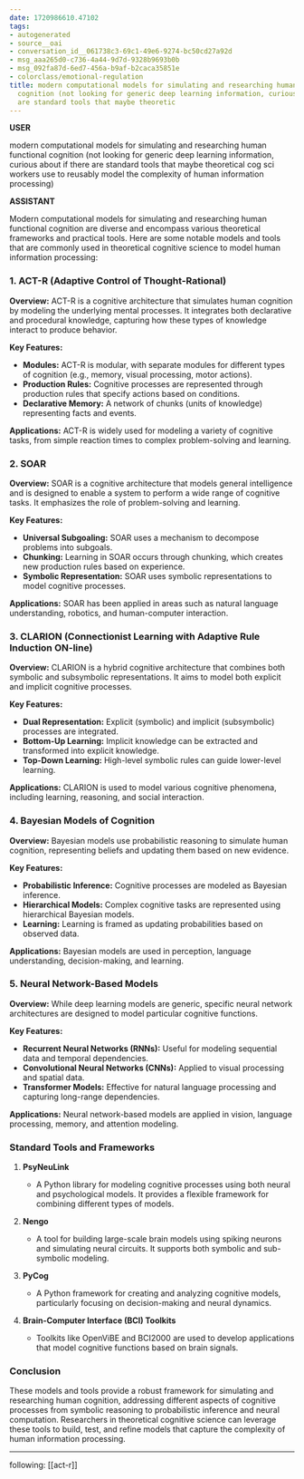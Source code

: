 ```yaml
---
date: 1720986610.47102
tags:
- autogenerated
- source__oai
- conversation_id__061738c3-69c1-49e6-9274-bc50cd27a92d
- msg_aaa265d0-c736-4a44-9d7d-9328b9693b0b
- msg_092fa87d-6ed7-456a-b9af-b2caca35851e
- colorclass/emotional-regulation
title: modern computational models for simulating and researching human functional
  cognition (not looking for generic deep learning information, curious about if there
  are standard tools that maybe theoretic
---
```


**USER**

modern computational models for simulating and researching human functional cognition (not looking for generic deep learning information, curious about if there are standard tools that maybe theoretical cog sci workers use to reusably model the complexity of human information processing)


**ASSISTANT**

Modern computational models for simulating and researching human functional cognition are diverse and encompass various theoretical frameworks and practical tools. Here are some notable models and tools that are commonly used in theoretical cognitive science to model human information processing:

### 1. **ACT-R (Adaptive Control of Thought-Rational)**

**Overview:**
ACT-R is a cognitive architecture that simulates human cognition by modeling the underlying mental processes. It integrates both declarative and procedural knowledge, capturing how these types of knowledge interact to produce behavior.

**Key Features:**
- **Modules:** ACT-R is modular, with separate modules for different types of cognition (e.g., memory, visual processing, motor actions).
- **Production Rules:** Cognitive processes are represented through production rules that specify actions based on conditions.
- **Declarative Memory:** A network of chunks (units of knowledge) representing facts and events.

**Applications:**
ACT-R is widely used for modeling a variety of cognitive tasks, from simple reaction times to complex problem-solving and learning.

### 2. **SOAR**

**Overview:**
SOAR is a cognitive architecture that models general intelligence and is designed to enable a system to perform a wide range of cognitive tasks. It emphasizes the role of problem-solving and learning.

**Key Features:**
- **Universal Subgoaling:** SOAR uses a mechanism to decompose problems into subgoals.
- **Chunking:** Learning in SOAR occurs through chunking, which creates new production rules based on experience.
- **Symbolic Representation:** SOAR uses symbolic representations to model cognitive processes.

**Applications:**
SOAR has been applied in areas such as natural language understanding, robotics, and human-computer interaction.

### 3. **CLARION (Connectionist Learning with Adaptive Rule Induction ON-line)**

**Overview:**
CLARION is a hybrid cognitive architecture that combines both symbolic and subsymbolic representations. It aims to model both explicit and implicit cognitive processes.

**Key Features:**
- **Dual Representation:** Explicit (symbolic) and implicit (subsymbolic) processes are integrated.
- **Bottom-Up Learning:** Implicit knowledge can be extracted and transformed into explicit knowledge.
- **Top-Down Learning:** High-level symbolic rules can guide lower-level learning.

**Applications:**
CLARION is used to model various cognitive phenomena, including learning, reasoning, and social interaction.

### 4. **Bayesian Models of Cognition**

**Overview:**
Bayesian models use probabilistic reasoning to simulate human cognition, representing beliefs and updating them based on new evidence.

**Key Features:**
- **Probabilistic Inference:** Cognitive processes are modeled as Bayesian inference.
- **Hierarchical Models:** Complex cognitive tasks are represented using hierarchical Bayesian models.
- **Learning:** Learning is framed as updating probabilities based on observed data.

**Applications:**
Bayesian models are used in perception, language understanding, decision-making, and learning.

### 5. **Neural Network-Based Models**

**Overview:**
While deep learning models are generic, specific neural network architectures are designed to model particular cognitive functions.

**Key Features:**
- **Recurrent Neural Networks (RNNs):** Useful for modeling sequential data and temporal dependencies.
- **Convolutional Neural Networks (CNNs):** Applied to visual processing and spatial data.
- **Transformer Models:** Effective for natural language processing and capturing long-range dependencies.

**Applications:**
Neural network-based models are applied in vision, language processing, memory, and attention modeling.

### Standard Tools and Frameworks

1. **PsyNeuLink**
   - A Python library for modeling cognitive processes using both neural and psychological models. It provides a flexible framework for combining different types of models.

2. **Nengo**
   - A tool for building large-scale brain models using spiking neurons and simulating neural circuits. It supports both symbolic and sub-symbolic modeling.

3. **PyCog**
   - A Python framework for creating and analyzing cognitive models, particularly focusing on decision-making and neural dynamics.

4. **Brain-Computer Interface (BCI) Toolkits**
   - Toolkits like OpenViBE and BCI2000 are used to develop applications that model cognitive functions based on brain signals.

### Conclusion

These models and tools provide a robust framework for simulating and researching human cognition, addressing different aspects of cognitive processes from symbolic reasoning to probabilistic inference and neural computation. Researchers in theoretical cognitive science can leverage these tools to build, test, and refine models that capture the complexity of human information processing.


---


following: [[act-r]]